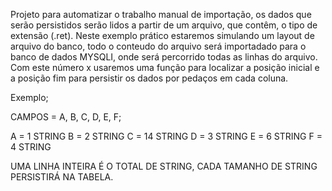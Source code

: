 Projeto para automatizar o trabalho manual de importação, os dados que serão persistidos serão lidos a partir de um arquivo, que contêm, o tipo de extensão (.ret). Neste exemplo prático estaremos simulando um layout de arquivo do banco, todo o conteudo do arquivo será importadado para o banco de dados MYSQLI, onde será percorrido todas as linhas do arquivo. Com este número x usaremos uma função para localizar a posição inicial e a posição fim para persistir os dados por pedaços em cada coluna.


Exemplo;

CAMPOS = A, B, C, D, E, F; 

A = 1 STRING 
B = 2 STRING 
C = 14 STRING
D = 3 STRING
E = 6 STRING
F = 4 STRING

UMA LINHA INTEIRA É O TOTAL DE STRING, 
CADA TAMANHO DE STRING PERSISTIRÁ NA TABELA.